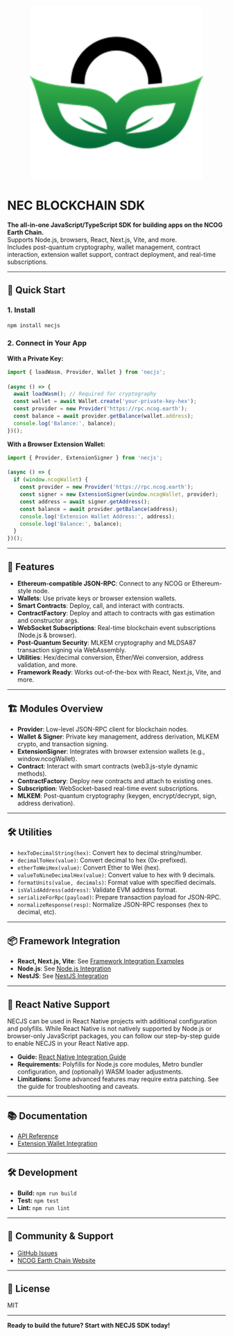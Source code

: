 <div align="center">
  <img src="https://raw.githubusercontent.com/Ncog-Earth-Chain/nec-node-sdk/main/assets/companyLogo.png" alt="Company Logo" width="400" />
</div>

# NEC BLOCKCHAIN SDK

**The all-in-one JavaScript/TypeScript SDK for building apps on the NCOG Earth Chain.**  
Supports Node.js, browsers, React, Next.js, Vite, and more.  
Includes post-quantum cryptography, wallet management, contract interaction, extension wallet support, contract deployment, and real-time subscriptions.

---

## 🚀 Quick Start

### 1. Install

```bash
npm install necjs
```

### 2. Connect in Your App

**With a Private Key:**
```js
import { loadWasm, Provider, Wallet } from 'necjs';

(async () => {
  await loadWasm(); // Required for cryptography
  const wallet = await Wallet.create('your-private-key-hex');
  const provider = new Provider('https://rpc.ncog.earth');
  const balance = await provider.getBalance(wallet.address);
  console.log('Balance:', balance);
})();
```

**With a Browser Extension Wallet:**
```js
import { Provider, ExtensionSigner } from 'necjs';

(async () => {
  if (window.ncogWallet) {
    const provider = new Provider('https://rpc.ncog.earth');
    const signer = new ExtensionSigner(window.ncogWallet, provider);
    const address = await signer.getAddress();
    const balance = await provider.getBalance(address);
    console.log('Extension Wallet Address:', address);
    console.log('Balance:', balance);
  }
})();
```

---

## 🧩 Features

- **Ethereum-compatible JSON-RPC**: Connect to any NCOG or Ethereum-style node.
- **Wallets**: Use private keys or browser extension wallets.
- **Smart Contracts**: Deploy, call, and interact with contracts.
- **ContractFactory**: Deploy and attach to contracts with gas estimation and constructor args.
- **WebSocket Subscriptions**: Real-time blockchain event subscriptions (Node.js & browser).
- **Post-Quantum Security**: MLKEM cryptography and MLDSA87 transaction signing via WebAssembly.
- **Utilities**: Hex/decimal conversion, Ether/Wei conversion, address validation, and more.
- **Framework Ready**: Works out-of-the-box with React, Next.js, Vite, and more.

---

## 🏗️ Modules Overview

- **Provider**: Low-level JSON-RPC client for blockchain nodes.
- **Wallet & Signer**: Private key management, address derivation, MLKEM crypto, and transaction signing.
- **ExtensionSigner**: Integrates with browser extension wallets (e.g., window.ncogWallet).
- **Contract**: Interact with smart contracts (web3.js-style dynamic methods).
- **ContractFactory**: Deploy new contracts and attach to existing ones.
- **Subscription**: WebSocket-based real-time event subscriptions.
- **MLKEM**: Post-quantum cryptography (keygen, encrypt/decrypt, sign, address derivation).

---

## 🛠️ Utilities

- `hexToDecimalString(hex)`: Convert hex to decimal string/number.
- `decimalToHex(value)`: Convert decimal to hex (0x-prefixed).
- `etherToWeiHex(value)`: Convert Ether to Wei (hex).
- `valueToNineDecimalHex(value)`: Convert value to hex with 9 decimals.
- `formatUnits(value, decimals)`: Format value with specified decimals.
- `isValidAddress(address)`: Validate EVM address format.
- `serializeForRpc(payload)`: Prepare transaction payload for JSON-RPC.
- `normalizeResponse(resp)`: Normalize JSON-RPC responses (hex to decimal, etc).

---

## 📦 Framework Integration

- **React, Next.js, Vite**: See [Framework Integration Examples](docs/FRAMEWORK_INTEGRATION.md)
- **Node.js**: See [Node.js Integration](docs/NODEJS_INTEGRATION.md)
- **NestJS**: See [NestJS Integration](docs/NESTJS_INTEGRATION.md)

---

## 📱 React Native Support

NECJS can be used in React Native projects with additional configuration and polyfills. While React Native is not natively supported by Node.js or browser-only JavaScript packages, you can follow our step-by-step guide to enable NECJS in your React Native app.

- **Guide:** [React Native Integration Guide](docs/REACT_NATIVE.md)
- **Requirements:** Polyfills for Node.js core modules, Metro bundler configuration, and (optionally) WASM loader adjustments.
- **Limitations:** Some advanced features may require extra patching. See the guide for troubleshooting and caveats.

---

## 📚 Documentation

- [API Reference](docs/API_REFERENCE.md)
- [Extension Wallet Integration](docs/EXTENSION_WALLET.md)

---

## 🛠️ Development

- **Build:** `npm run build`
- **Test:** `npm test`
- **Lint:** `npm run lint`

---

## 🤝 Community & Support

- [GitHub Issues](https://github.com/Ncog-Earth-Chain/nec-node-sdk/issues)
- [NCOG Earth Chain Website](https://ncog.earth)

---

## 📝 License

MIT

---

**Ready to build the future? Start with NECJS SDK today!** 